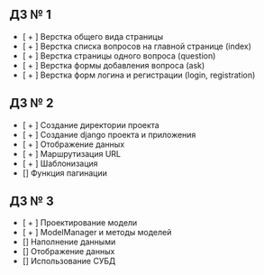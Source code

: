 ## ДЗ № 1

- [ + ] Верстка общего вида страницы
- [ + ] Верстка списка вопросов на главной странице (index)
- [ + ] Верстка страницы одного вопроса (question)
- [ + ] Верстка формы добавления вопроса (ask)
- [ + ] Верстка форм логина и регистрации (login, registration)

## ДЗ № 2
- [ + ] Создание директории проекта
- [ + ] Создание django проекта и приложения
- [ + ] Отображение данных
- [ + ] Маршрутизация URL
- [ + ] Шаблонизация
- [] Функция пагинации

## ДЗ № 3
- [ + ] Проектирование модели
- [ + ] ModelManager и методы моделей
- [] Наполнение данными
- [] Отображение данных
- [] Использование СУБД
